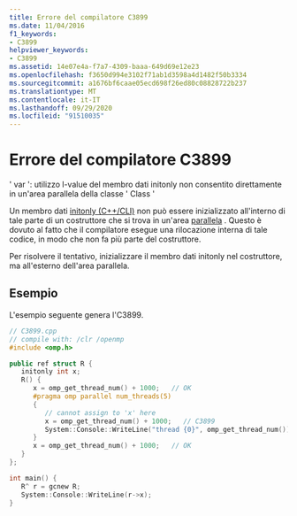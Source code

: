 ```yaml
---
title: Errore del compilatore C3899
ms.date: 11/04/2016
f1_keywords:
- C3899
helpviewer_keywords:
- C3899
ms.assetid: 14e07e4a-f7a7-4309-baaa-649d69e12e23
ms.openlocfilehash: f3650d994e3102f71ab1d3598a4d1482f50b3334
ms.sourcegitcommit: a1676bf6caae05ecd698f26ed80c08828722b237
ms.translationtype: MT
ms.contentlocale: it-IT
ms.lasthandoff: 09/29/2020
ms.locfileid: "91510035"
---
```

# <a name="compiler-error-c3899"></a>Errore del compilatore C3899

' var ': utilizzo l-value del membro dati initonly non consentito direttamente in un'area parallela della classe ' Class '

Un membro dati [initonly (C++/CLI)](../../dotnet/initonly-cpp-cli.md) non può essere inizializzato all'interno di tale parte di un costruttore che si trova in un'area [parallela](../../parallel/openmp/reference/openmp-directives.md#parallel) .  Questo è dovuto al fatto che il compilatore esegue una rilocazione interna di tale codice, in modo che non fa più parte del costruttore.

Per risolvere il tentativo, inizializzare il membro dati initonly nel costruttore, ma all'esterno dell'area parallela.

## <a name="example"></a>Esempio

L'esempio seguente genera l'C3899.

```cpp
// C3899.cpp
// compile with: /clr /openmp
#include <omp.h>

public ref struct R {
   initonly int x;
   R() {
      x = omp_get_thread_num() + 1000;   // OK
      #pragma omp parallel num_threads(5)
      {
         // cannot assign to 'x' here
         x = omp_get_thread_num() + 1000;   // C3899
         System::Console::WriteLine("thread {0}", omp_get_thread_num());
      }
      x = omp_get_thread_num() + 1000;   // OK
   }
};

int main() {
   R^ r = gcnew R;
   System::Console::WriteLine(r->x);
}
```
